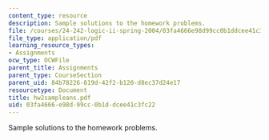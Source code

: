 ```yaml
---
content_type: resource
description: Sample solutions to the homework problems.
file: /courses/24-242-logic-ii-spring-2004/03fa4666e98d99cc0b1ddcee41c3fc22_hw2sampleans.pdf
file_type: application/pdf
learning_resource_types:
- Assignments
ocw_type: OCWFile
parent_title: Assignments
parent_type: CourseSection
parent_uid: 84b78226-819d-42f2-b120-d8ec37d24e17
resourcetype: Document
title: hw2sampleans.pdf
uid: 03fa4666-e98d-99cc-0b1d-dcee41c3fc22
---
```

Sample solutions to the homework problems.

